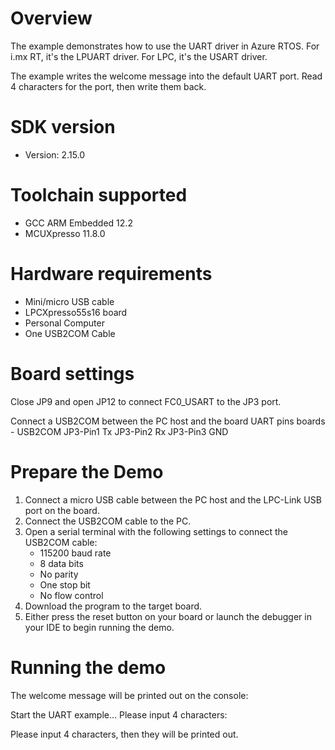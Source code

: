 Overview
========
The example demonstrates how to use the UART driver in Azure RTOS. For i.mx RT,
it's the LPUART driver. For LPC, it's the USART driver.

The example writes the welcome message into the default UART port. Read 4 characters
for the port, then write them back.


SDK version
===========
- Version: 2.15.0

Toolchain supported
===================
- GCC ARM Embedded  12.2
- MCUXpresso  11.8.0

Hardware requirements
=====================
- Mini/micro USB cable
- LPCXpresso55s16 board
- Personal Computer
- One USB2COM Cable

Board settings
==============
Close JP9 and open JP12 to connect FC0_USART to the JP3 port.

Connect a USB2COM between the PC host and the board UART pins
boards           -               USB2COM
JP3-Pin1                         Tx
JP3-Pin2                         Rx
JP3-Pin3                         GND

Prepare the Demo
================
1. Connect a micro USB cable between the PC host and the LPC-Link USB port on the board.
2. Connect the USB2COM cable to the PC.
3. Open a serial terminal with the following settings to connect the USB2COM cable:
   - 115200 baud rate
   - 8 data bits
   - No parity
   - One stop bit
   - No flow control
4. Download the program to the target board.
5. Either press the reset button on your board or launch the debugger in your IDE to
   begin running the demo.

Running the demo
================
The welcome message will be printed out on the console:

Start the UART example...
Please input 4 characters:

Please input 4 characters, then they will be printed out.

